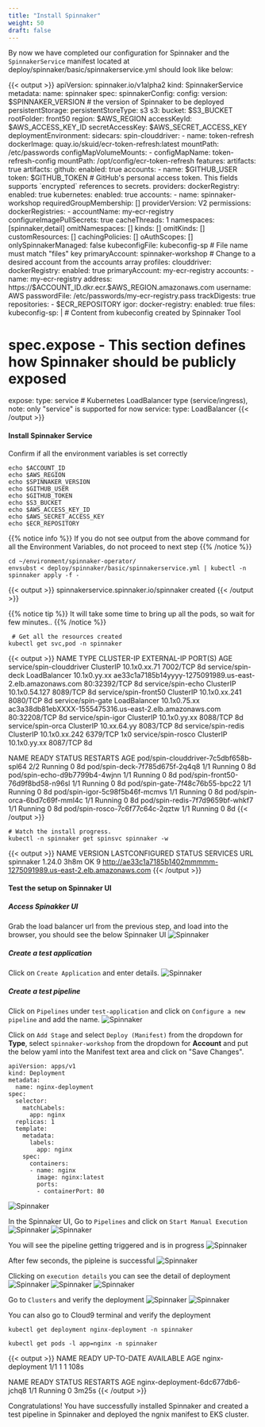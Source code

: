```yaml
---
title: "Install Spinnaker"
weight: 50
draft: false
---
```


By now we have completed our configuration for Spinnaker and the `SpinnakerService` manifest located at deploy/spinnaker/basic/spinnakerservice.yml should look like below:

{{< output >}}
apiVersion: spinnaker.io/v1alpha2
kind: SpinnakerService
metadata:
  name: spinnaker
spec:
  spinnakerConfig:
    config:
      version: $SPINNAKER_VERSION   # the version of Spinnaker to be deployed
      persistentStorage:
        persistentStoreType: s3
        s3:
          bucket: $S3_BUCKET
          rootFolder: front50
          region: $AWS_REGION
          accessKeyId: $AWS_ACCESS_KEY_ID
          secretAccessKey: $AWS_SECRET_ACCESS_KEY
      deploymentEnvironment:
        sidecars:
          spin-clouddriver:
          - name: token-refresh
            dockerImage: quay.io/skuid/ecr-token-refresh:latest
            mountPath: /etc/passwords
            configMapVolumeMounts:
            - configMapName: token-refresh-config
              mountPath: /opt/config/ecr-token-refresh
      features:
        artifacts: true
      artifacts:
        github:
          enabled: true
          accounts:
          - name: $GITHUB_USER
            token: $GITHUB_TOKEN  # GitHub's personal access token. This fields supports `encrypted` references to secrets.
      providers:
          dockerRegistry:
            enabled: true
          kubernetes:
            enabled: true
            accounts:
            - name: spinnaker-workshop
              requiredGroupMembership: []
              providerVersion: V2
              permissions:
              dockerRegistries:
                - accountName: my-ecr-registry
              configureImagePullSecrets: true
              cacheThreads: 1
              namespaces: [spinnaker,detail]
              omitNamespaces: []
              kinds: []
              omitKinds: []
              customResources: []
              cachingPolicies: []
              oAuthScopes: []
              onlySpinnakerManaged: false
              kubeconfigFile: kubeconfig-sp  # File name must match "files" key
            primaryAccount: spinnaker-workshop  # Change to a desired account from the accounts array
    profiles:
        clouddriver:
          dockerRegistry:
            enabled: true
            primaryAccount: my-ecr-registry
            accounts:
            - name: my-ecr-registry
              address: https://$ACCOUNT_ID.dkr.ecr.$AWS_REGION.amazonaws.com
              username: AWS
              passwordFile: /etc/passwords/my-ecr-registry.pass
              trackDigests: true
              repositories:
              - $ECR_REPOSITORY
        igor:
          docker-registry:
            enabled: true
    files: 
        kubeconfig-sp: |
          <FILE CONTENTS HERE> # Content from kubeconfig created by Spinnaker Tool
  # spec.expose - This section defines how Spinnaker should be publicly exposed
  expose:
    type: service  # Kubernetes LoadBalancer type (service/ingress), note: only "service" is supported for now
    service:
      type: LoadBalancer
 {{< /output >}} 

#### Install Spinnaker Service

Confirm if all the environment variables is set correctly

  ```
  echo $ACCOUNT_ID
  echo $AWS_REGION
  echo $SPINNAKER_VERSION
  echo $GITHUB_USER
  echo $GITHUB_TOKEN
  echo $S3_BUCKET
  echo $AWS_ACCESS_KEY_ID
  echo $AWS_SECRET_ACCESS_KEY
  echo $ECR_REPOSITORY
  ```

{{% notice info %}}
If you do not see output from the above command for all the Environment Variables, do not proceed to next step
{{% /notice %}}

```
cd ~/environment/spinnaker-operator/
envsubst < deploy/spinnaker/basic/spinnakerservice.yml | kubectl -n spinnaker apply -f -
```
{{< output >}}
spinnakerservice.spinnaker.io/spinnaker created
{{< /output >}} 

{{% notice tip %}}
It will take some time to bring up all the pods, so wait for few minutes..
{{% /notice %}}

```
 # Get all the resources created
kubectl get svc,pod -n spinnaker
```
{{< output >}}
NAME                       TYPE           CLUSTER-IP       EXTERNAL-IP                                                               PORT(S)        AGE
service/spin-clouddriver   ClusterIP      10.1x0.xx.71    <none>                                                                    7002/TCP       8d
service/spin-deck          LoadBalancer   10.1x0.yy.xx    ae33c1a7185b14yyyy-1275091989.us-east-2.elb.amazonaws.com   80:32392/TCP   8d
service/spin-echo          ClusterIP      10.1x0.54.127    <none>                                                                    8089/TCP       8d
service/spin-front50       ClusterIP      10.1x0.xx.241   <none>                                                                    8080/TCP       8d
service/spin-gate          LoadBalancer   10.1x0.75.xx    ac3a38db81ebXXXX-1555475316.us-east-2.elb.amazonaws.com   80:32208/TCP   8d
service/spin-igor          ClusterIP      10.1x0.yy.xx    <none>                                                                    8088/TCP       8d
service/spin-orca          ClusterIP      10.xx.64.yy    <none>                                                                    8083/TCP       8d
service/spin-redis         ClusterIP      10.1x0.xx.242    <none>                                                                    6379/TCP       1x0
service/spin-rosco         ClusterIP      10.1x0.yy.xx   <none>                                                                    8087/TCP       8d

NAME                                    READY   STATUS    RESTARTS   AGE
pod/spin-clouddriver-7c5dbf658b-spl64   2/2     Running   0          8d
pod/spin-deck-7f785d675f-2q4q8          1/1     Running   0          8d
pod/spin-echo-d9b7799b4-4wjnn           1/1     Running   0          8d
pod/spin-front50-76d9f8bd58-n96sl       1/1     Running   0          8d
pod/spin-gate-7f48c76b55-bpc22          1/1     Running   0          8d
pod/spin-igor-5c98f5b46f-mcmvs          1/1     Running   0          8d
pod/spin-orca-6bd7c69f-mml4c            1/1     Running   0          8d
pod/spin-redis-7f7d9659bf-whkf7         1/1     Running   0          8d
pod/spin-rosco-7c6f77c64c-2qztw         1/1     Running   0          8d
 {{< /output >}} 

 ```
 # Watch the install progress.
kubectl -n spinnaker get spinsvc spinnaker -w
```
{{< output >}}
NAME        VERSION   LASTCONFIGURED   STATUS   SERVICES   URL
spinnaker   1.24.0    3h8m             OK       9          http://ae33c1a7185b1402mmmmm-1275091989.us-east-2.elb.amazonaws.com
{{< /output >}} 

#### Test the setup on Spinnaker UI

##### Access Spinakker UI

Grab the load balancer url from the previous step, and load into the browser, you should see the below Spinnaker UI
![Spinnaker](/images/spinnnaker/ui.png)

##### Create a test application
Click on `Create Application` and enter details.
![Spinnaker](/images/spinnnaker/application.png)

##### Create a test pipeline
Click on `Pipelines` under `test-application` and click on `Configure a new pipeline` and add the name.
![Spinnaker](/images/spinnnaker/pipeline.png)

Click on `Add Stage` and select `Deploy (Manifest)` from the dropdown for **Type**, select `spinnaker-workshop` from the dropdown for **Account** and put the below yaml into the Manifest text area and click on "Save Changes".

```
apiVersion: apps/v1
kind: Deployment
metadata:
  name: nginx-deployment
spec:
  selector:
    matchLabels:
      app: nginx
  replicas: 1
  template:
    metadata:
      labels:
        app: nginx
    spec:
      containers:
      - name: nginx
        image: nginx:latest
        ports:
        - containerPort: 80
```
![Spinnaker](/images/spinnnaker/manifest1.png)

In the Spinnaker UI, Go to `Pipelines` and click on `Start Manual Execution`
![Spinnaker](/images/spinnnaker/manual.png)
![Spinnaker](/images/spinnnaker/step1.png)

You will see the pipeline getting triggered and is in progress
![Spinnaker](/images/spinnnaker/step2.png)

After few seconds, the pipleine is successful
![Spinnaker](/images/spinnnaker/step3.png)

Clicking on `execution details` you can see the detail of deployment
![Spinnaker](/images/spinnnaker/details.png)
![Spinnaker](/images/spinnnaker/details1.png)
![Spinnaker](/images/spinnnaker/details2.png)

Go to `Clusters` and verify the deployment
![Spinnaker](/images/spinnnaker/deploy1.png)
![Spinnaker](/images/spinnnaker/deploy2.png)

You can also go to Cloud9 terminal and verify the deployment
```
kubectl get deployment nginx-deployment -n spinnaker

kubectl get pods -l app=nginx -n spinnaker
```
{{< output >}}
NAME               READY   UP-TO-DATE   AVAILABLE   AGE
nginx-deployment   1/1     1            1           108s

NAME                               READY   STATUS    RESTARTS   AGE
nginx-deployment-6dc677db6-jchq8   1/1     Running   0          3m25s
{{< /output >}} 

Congratulations! You have successfully installed Spinnaker and created a test pipeline in Spinnaker and deployed the ngnix manifest to EKS cluster.




